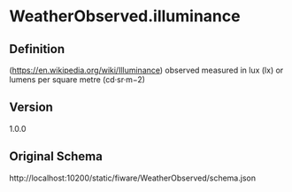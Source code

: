 # WeatherObserved.illuminance

## Definition
(https://en.wikipedia.org/wiki/Illuminance) observed measured in lux (lx) or lumens per square metre (cd·sr·m−2)

## Version
1.0.0

## Original Schema
http://localhost:10200/static/fiware/WeatherObserved/schema.json
